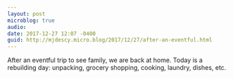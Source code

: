 ```yaml
---
layout: post
microblog: true
audio: 
date: 2017-12-27 12:07 -0400
guid: http://mjdescy.micro.blog/2017/12/27/after-an-eventful.html
---
```

After an eventful trip to see family, we are back at home. Today is a rebuilding day: unpacking, grocery shopping, cooking, laundry, dishes, etc.
